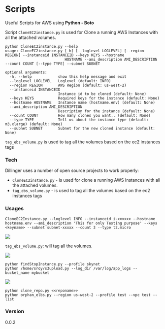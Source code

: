 # Scripts

Useful Scripts for AWS using **Python - Boto**

Script `CloneEC2instance.py`  is used for Clone a running AWS Instances with all the attached volumes.

```
python CloneEC2instance.py --help
usage: CloneEC2instance.py [-h] [--loglevel LOGLEVEL] [--region REGION] --instanceid INSTANCEID --keys KEYS --hostname
                           HOSTNAME --ami_description AMI_DESCRIPTION --count COUNT [--type TYPE] --subnet SUBNET

optional arguments:
  -h, --help            show this help message and exit
  --loglevel LOGLEVEL   Loglevel (default: INFO)
  --region REGION       AWS Region (default: us-west-2)
  --instanceid INSTANCEID
                        Instance id to be cloned (default: None)
  --keys KEYS           Required keys for the instance (default: None)
  --hostname HOSTNAME   Instance name (hostname.env) (default: None)
  --ami_description AMI_DESCRIPTION
                        Description for the instance (default: None)
  --count COUNT         How many clones you want.. (default: None)
  --type TYPE           Tell us about the instance type (default: m3.xlarge) (default: None)
  --subnet SUBNET       Subnet for the new cloned instance (default: None)
```

`tag_ebs_volume.py` is used to tag all the volumes based on the ec2 instances tags


### Tech

Dillinger uses a number of open source projects to work properly:

* `CloneEC2instance.py` - is used for clone a running AWS Instances with all the attached volumes.
* `tag_ebs_volume.py` - is used to tag all the volumes based on the ec2 instances tags

### Usages
```
CloneEC2Instance.py --loglevel INFO --instanceid i-xxxxxx --hostname hostname.env --ami_description 'This for only Testing purpose' --keys <keyname> --subnet subnet-xxxxx --count 3 --type t2.micro
```
<img src=http://i.imgur.com/TtrJXHm.png>

`tag_ebs_volume.py`: will tag all the volumes.

<img src=http://i.imgur.com/8wANdRq.png>

```
python findStopInstance.py --profile skynet
python /home/sroy/s3upload.py --log_dir /var/log/app_logs --bucket_name mybucket
```
<img src=http://i.imgur.com/iaxD8KX.png>

```
python clone_repo.py <<reponame>>
python orphan_elbs.py --region us-west-2 --profile test --vpc test --list
```

### Version
0.0.2
